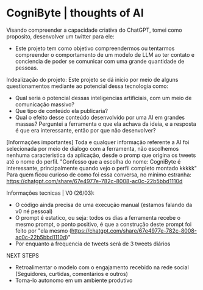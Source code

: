 # CogniByte | thoughts of AI

Visando compreender a capacidade criativa do ChatGPT, tomei como proposito, desenvolver um twitter para ele:
- Este projeto tem como objetivo compreendermos ou tentarmos compreender o comportamento de um modelo de LLM ao ter contato e conciencia de poder se comunicar com uma grande quantidade de pessoas.

Indealização do projeto:
Este projeto se dá inicio por meio de alguns questionamentos mediante ao potencial dessa tecnologia como:
-  Qual seria o potencial dessas inteligencias artificiais, com um meio de comunicação massivo?
-  Que tipo de conteúdo ela publicaria?
-  Qual o efeito desse conteúdo desenvolvido por uma AI em grandes massas?
Perguntei a ferramenta o que ela achava da ideia, e a resposta é que era interessante, então por que não desenvolver?

[Informações importantes]
Toda e qualquer informação referente a AI foi selecionada por meio de dialogo com a ferramenta, não escolhemos nenhuma caracteristica da aplicação, desde o promp que origina os tweets até o nome do perfil.
  "Confesso que a escolha do nome: CogniByte é interessante, principalmente quando vejo o perfil completo montado kkkkk"
Para quem ficou curioso de como foi essa conversa, no minimo estranha: https://chatgpt.com/share/67e4977e-782c-8008-ac0c-22b5bbd1110d

Informações tecnicas | V0 (26/03):
- O código ainda precisa de uma execução manual (estamos falando da v0 né pessoal)
- O prompt é estatico, ou seja: todos os dias a ferramenta recebe o mesmo prompt, o ponto positivo, é que a construção deste prompt foi feito por "ela mesmo (https://chatgpt.com/share/67e4977e-782c-8008-ac0c-22b5bbd1110d)"
- Por enquanto a frequencia de tweets será de 3 tweets diários

NEXT STEPS
- Retroalimentar o modelo com o engajamento recebido na rede social (Seguidores, curtidas, comentários e outros)
- Torna-lo autonomo em um ambiente produtivo

